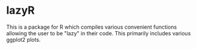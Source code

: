 # lazyR
This is a package for R which compiles various convenient functions allowing the user to be "lazy" in their code. This primarily includes various ggplot2 plots.
